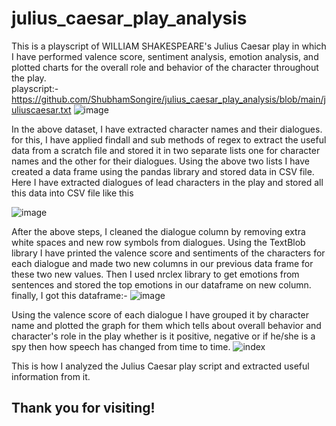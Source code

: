 # julius_caesar_play_analysis

This is a playscript of WILLIAM SHAKESPEARE's Julius Caesar play in which I have performed valence score, sentiment analysis, emotion analysis, and plotted charts for the overall role and behavior of the character throughout the play. <br>
playscript:- https://github.com/ShubhamSongire/julius_caesar_play_analysis/blob/main/juliuscaesar.txt
![image](https://user-images.githubusercontent.com/68246393/170629923-bcca5201-14a6-4b20-8179-a268074d44c1.png)


In the above dataset, I have extracted character names and their dialogues. for this, I have applied findall and sub methods of regex to extract the useful data from a scratch file and stored it in two separate lists one for character names and the other for their dialogues. 
  Using the above two lists I have created a data frame using the pandas library and stored data in CSV file.
Here I have extracted dialogues of lead characters in the play and stored all this data into CSV file like this

![image](https://user-images.githubusercontent.com/68246393/170642470-76478a26-9ea6-40b6-aabd-8ed9902082e9.png)


After the above steps, I cleaned the dialogue column by removing extra white spaces and new row symbols from dialogues. Using the TextBlob library I have printed the valence score and sentiments of the characters for each dialogue and made two new columns in our previous data frame for these two new values.
Then I used nrclex library to get emotions from sentences and stored the top emotions in our dataframe on new column.
finally, I got this dataframe:-
![image](https://user-images.githubusercontent.com/68246393/170643048-4dc24b67-dce6-47a0-9c2f-a3c1d66eab68.png)

Using the valence score of each dialogue I have grouped it by character name and plotted the graph for them which tells about overall behavior and character's role in the play whether is it positive, negative or if he/she is a spy then how speech has changed from time to time.
![index](https://user-images.githubusercontent.com/68246393/170643923-dbe08878-fab9-4751-bb73-811f409a72cc.png)

This is how I analyzed the Julius Caesar play script and extracted useful information from it.

## Thank you for visiting!


